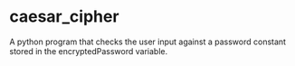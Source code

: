 # caesar_cipher
A python program that checks the user input against a password constant stored in the encryptedPassword variable.
